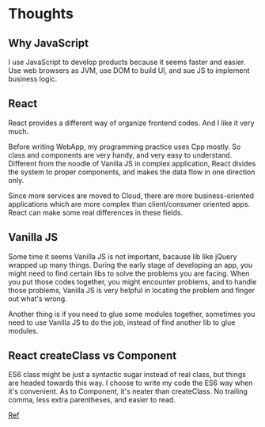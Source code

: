 # Thoughts

## Why JavaScript

I use JavaScript to develop products because it seems faster and easier.
Use web browsers as JVM, use DOM to build UI, and sue JS to implement business logic.

## React

React provides a different way of organize frontend codes. And I like it very much.

Before writing WebApp, my programming practice uses Cpp mostly.
So class and components are very handy, and very easy to understand.
Different from the noodle of Vanilla JS in complex application,
React divides the system to proper components, and makes the data flow in one direction only.

Since more services are moved to Cloud, there are more business-oriented applications
which are more complex than client/consumer oriented apps.
React can make some real differences in these fields.

## Vanilla JS
Some time it seems Vanilla JS is not important, bacause lib like jQuery wrapped up many things.
During the early stage of developing an app, you might need to find certain libs to solve the problems you are facing.
When you put those codes together, you might encounter problems, and to handle those problems, Vanilla JS is very helpful in locating the problem and finger out what's wrong.

Another thing is if you need to glue some modules together, sometimes you need to use Vanilla JS to do the job, instead of find another lib to glue modules.

## React createClass vs Component
ES6 class might be just a syntactic sugar instead of real class, but things are headed towards this way.
I choose to write my code the ES6 way when it's convenient.
As to Component, it's neater than createClass.
No trailing comma, less extra parentheses, and easier to read.

[Ref](https://reactjsnews.com/composing-components "React.Component vs React.createClass")
